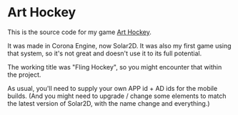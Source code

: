 # Art Hockey

This is the source code for my game [Art Hockey](https://pandaqi.com/art-hockey).

It was made in Corona Engine, now Solar2D. It was also my first game using that system, so it's not great and doesn't use it to its full potential.

The working title was "Fling Hockey", so you might encounter that within the project.

As usual, you'll need to supply your own APP id + AD ids for the mobile builds. (And you might need to upgrade / change some elements to match the latest version of Solar2D, with the name change and everything.)
 
